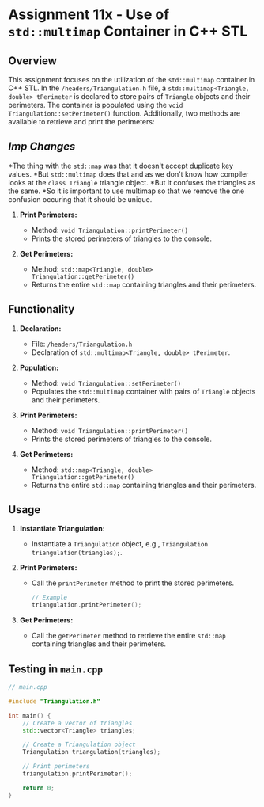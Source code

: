 # Assignment 11x - Use of `std::multimap` Container in C++ STL

## Overview

This assignment focuses on the utilization of the `std::multimap` container in C++ STL. In the `/headers/Triangulation.h` file, a `std::multimap<Triangle, double> tPerimeter` is declared to store pairs of `Triangle` objects and their perimeters. The container is populated using the `void Triangulation::setPerimeter()` function. Additionally, two methods are available to retrieve and print the perimeters:

## ***Imp Changes***
   *The thing with the `std::map` was that it doesn't accept duplicate key values.
   *But `std::multimap` does that and as we don't know how compiler looks at the `class Triangle` triangle object.
   *But it confuses the triangles as the same. 
   *So it is important to use multimap so that we remove the one confusion occuring that it should be unique.

1. **Print Perimeters:**
   - Method: `void Triangulation::printPerimeter()`
   - Prints the stored perimeters of triangles to the console.

2. **Get Perimeters:**
   - Method: `std::map<Triangle, double> Triangulation::getPerimeter()`
   - Returns the entire `std::map` containing triangles and their perimeters.

## Functionality

1. **Declaration:**
   - File: `/headers/Triangulation.h`
   - Declaration of `std::multimap<Triangle, double> tPerimeter`.

2. **Population:**
   - Method: `void Triangulation::setPerimeter()`
   - Populates the `std::multimap` container with pairs of `Triangle` objects and their perimeters.

3. **Print Perimeters:**
   - Method: `void Triangulation::printPerimeter()`
   - Prints the stored perimeters of triangles to the console.

4. **Get Perimeters:**
   - Method: `std::map<Triangle, double> Triangulation::getPerimeter()`
   - Returns the entire `std::map` containing triangles and their perimeters.

## Usage

1. **Instantiate Triangulation:**
   - Instantiate a `Triangulation` object, e.g., `Triangulation triangulation(triangles);`.

2. **Print Perimeters:**
   - Call the `printPerimeter` method to print the stored perimeters.
     ```cpp
     // Example
     triangulation.printPerimeter();
     ```

3. **Get Perimeters:**
   - Call the `getPerimeter` method to retrieve the entire `std::map` containing triangles and their perimeters.
## Testing in `main.cpp`

```cpp
// main.cpp

#include "Triangulation.h"

int main() {
    // Create a vector of triangles
    std::vector<Triangle> triangles;

    // Create a Triangulation object
    Triangulation triangulation(triangles);

    // Print perimeters
    triangulation.printPerimeter();

    return 0;
}
